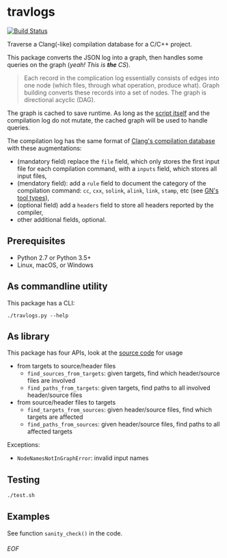 # travlogs

[![Build Status](https://travis-ci.org/Leedehai/travlogs.svg?branch=master)](https://travis-ci.org/Leedehai/travlogs)

Traverse a Clang(-like) compilation database for a C/C++ project.

This package converts the JSON log into a graph, then handles some queries on the graph (*yeah! This is **the** CS*).

> Each record in the complication log essentially consists of edges into one node (which files, through what operation, produce what). Graph building converts these records into a set of nodes. The graph is directional acyclic (DAG).

The graph is cached to save runtime. As long as the [script itself](./travlogs.py) and the compilation log do not mutate, the cached graph will be used to handle queries.

The compilation log has the same format of [Clang's compilation database](https://clang.llvm.org/docs/JSONCompilationDatabase.html) with these augmentations:
- (mandatory field) replace the `file` field, which only stores the first input file for each compilation command, with a `inputs` field, which stores all input files,
- (mendatory field): add a `rule` field to document the category of the compilation command: `cc`, `cxx`, `solink`, `alink`, `link`, `stamp`, etc (see [GN's tool types](https://gn.googlesource.com/gn/+/master/docs/reference.md#tool-types)),
- (optional field) add a `headers` field to store all headers reported by the compiler,
- other additional fields, optional.

## Prerequisites

- Python 2.7 or Python 3.5+
- Linux, macOS, or Windows

## As commandline utility

This package has a CLI:
```
./travlogs.py --help
```

## As library

This package has four APIs, look at the [source code](./travlogs.py) for usage
- from targets to source/header files
    - `find_sources_from_targets`: given targets, find which header/source files are involved
    - `find_paths_from_targets`: given targets, find paths to all involved header/source files
- from source/header files to targets
    - `find_targets_from_sources`: given header/source files, find which targets are affected
    - `find_paths_from_sources`: given header/source files, find paths to all affected targets

Exceptions:
- `NodeNamesNotInGraphError`: invalid input names

## Testing

```bash
./test.sh
```

## Examples

See function `sanity_check()` in the code.

###### EOF
